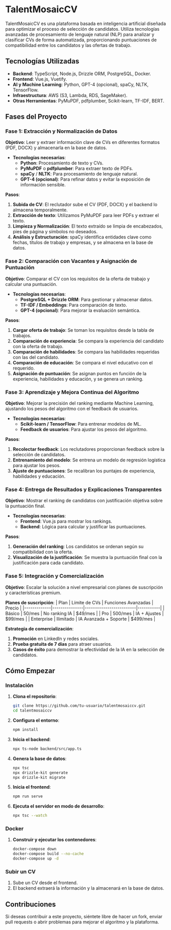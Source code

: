 # TalentMosaicCV

TalentMosaicCV es una plataforma basada en inteligencia artificial diseñada para optimizar el proceso de selección de candidatos. Utiliza tecnologías avanzadas de procesamiento de lenguaje natural (NLP) para analizar y clasificar CVs de forma automatizada, proporcionando puntuaciones de compatibilidad entre los candidatos y las ofertas de trabajo.

## Tecnologías Utilizadas

- **Backend**: TypeScript, Node.js, Drizzle ORM, PostgreSQL, Docker.
- **Frontend**: Vue.js, Vuetify.
- **AI y Machine Learning**: Python, GPT-4 (opcional), spaCy, NLTK, TensorFlow.
- **Infraestructura**: AWS (S3, Lambda, RDS, SageMaker).
- **Otras Herramientas**: PyMuPDF, pdfplumber, Scikit-learn, TF-IDF, BERT.

## Fases del Proyecto

### Fase 1: Extracción y Normalización de Datos
**Objetivo**: Leer y extraer información clave de CVs en diferentes formatos (PDF, DOCX) y almacenarla en la base de datos.

- **Tecnologías necesarias**:
  - **Python**: Procesamiento de texto y CVs.
  - **PyMuPDF** o **pdfplumber**: Para extraer texto de PDFs.
  - **spaCy** / **NLTK**: Para procesamiento de lenguaje natural.
  - **GPT-4 (opcional)**: Para refinar datos y evitar la exposición de información sensible.
  
**Pasos**:
1. **Subida de CV**: El reclutador sube el CV (PDF, DOCX) y el backend lo almacena temporalmente.
2. **Extracción de texto**: Utilizamos PyMuPDF para leer PDFs y extraer el texto.
3. **Limpieza y Normalización**: El texto extraído se limpia de encabezados, pies de página y símbolos no deseados.
4. **Análisis y Estructuración**: spaCy identifica entidades clave como fechas, títulos de trabajo y empresas, y se almacena en la base de datos.

### Fase 2: Comparación con Vacantes y Asignación de Puntuación
**Objetivo**: Comparar el CV con los requisitos de la oferta de trabajo y calcular una puntuación.

- **Tecnologías necesarias**:
  - **PostgreSQL + Drizzle ORM**: Para gestionar y almacenar datos.
  - **TF-IDF / Embeddings**: Para comparación de texto.
  - **GPT-4 (opcional)**: Para mejorar la evaluación semántica.

**Pasos**:
1. **Cargar oferta de trabajo**: Se toman los requisitos desde la tabla de trabajos.
2. **Comparación de experiencia**: Se compara la experiencia del candidato con la oferta de trabajo.
3. **Comparación de habilidades**: Se compara las habilidades requeridas con las del candidato.
4. **Comparación de educación**: Se compara el nivel educativo con el requerido.
5. **Asignación de puntuación**: Se asignan puntos en función de la experiencia, habilidades y educación, y se genera un ranking.

### Fase 3: Aprendizaje y Mejora Continua del Algoritmo
**Objetivo**: Mejorar la precisión del ranking mediante Machine Learning, ajustando los pesos del algoritmo con el feedback de usuarios.

- **Tecnologías necesarias**:
  - **Scikit-learn / TensorFlow**: Para entrenar modelos de ML.
  - **Feedback de usuarios**: Para ajustar los pesos del algoritmo.

**Pasos**:
1. **Recolectar feedback**: Los reclutadores proporcionan feedback sobre la selección de candidatos.
2. **Entrenamiento del modelo**: Se entrena un modelo de regresión logística para ajustar los pesos.
3. **Ajuste de puntuaciones**: Se recalibran los puntajes de experiencia, habilidades y educación.

### Fase 4: Entrega de Resultados y Explicaciones Transparentes
**Objetivo**: Mostrar el ranking de candidatos con justificación objetiva sobre la puntuación final.

- **Tecnologías necesarias**:
  - **Frontend**: Vue.js para mostrar los rankings.
  - **Backend**: Lógica para calcular y justificar las puntuaciones.

**Pasos**:
1. **Generación del ranking**: Los candidatos se ordenan según su compatibilidad con la oferta.
2. **Visualización de la justificación**: Se muestra la puntuación final con la justificación para cada candidato.

### Fase 5: Integración y Comercialización
**Objetivo**: Escalar la solución a nivel empresarial con planes de suscripción y características premium.

**Planes de suscripción**:
| Plan        | Límite de CVs | Funciones Avanzadas     | Precio    |
|-------------|---------------|-------------------------|-----------|
| Básico      | 50/mes        | No ranking IA           | $49/mes   |
| Pro         | 500/mes       | IA + Ajustes            | $99/mes   |
| Enterprise  | Ilimitado     | IA Avanzada + Soporte   | $499/mes  |

**Estrategia de comercialización**:
1. **Promoción** en LinkedIn y redes sociales.
2. **Prueba gratuita de 7 días** para atraer usuarios.
3. **Casos de éxito** para demostrar la efectividad de la IA en la selección de candidatos.

## Cómo Empezar

### Instalación

1. **Clona el repositorio**:
   ```bash
   git clone https://github.com/tu-usuario/talentmosaiccv.git
   cd talentmosaiccv
   ```

2. **Configura el entorno**:
   ```bash
   npm install
   ```

3. **Inicia el backend**:
   ```bash
   npx ts-node backend/src/app.ts
   ```

4. **Genera la base de datos**:
   ```bash
   npx tsc
   npx drizzle-kit generate
   npx drizzle-kit migrate
   ```

5. **Inicia el frontend**:
   ```bash
   npm run serve
   ```

6. **Ejecuta el servidor en modo de desarrollo**:
   ```bash
   npx tsc --watch
   ```

### Docker

1. **Construir y ejecutar los contenedores**:
   ```bash
   docker-compose down
   docker-compose build --no-cache
   docker-compose up -d
   ```

### Subir un CV

1. Sube un CV desde el frontend.
2. El backend extraerá la información y la almacenará en la base de datos.

## Contribuciones

Si deseas contribuir a este proyecto, siéntete libre de hacer un fork, enviar pull requests o abrir problemas para mejorar el algoritmo y la plataforma.

